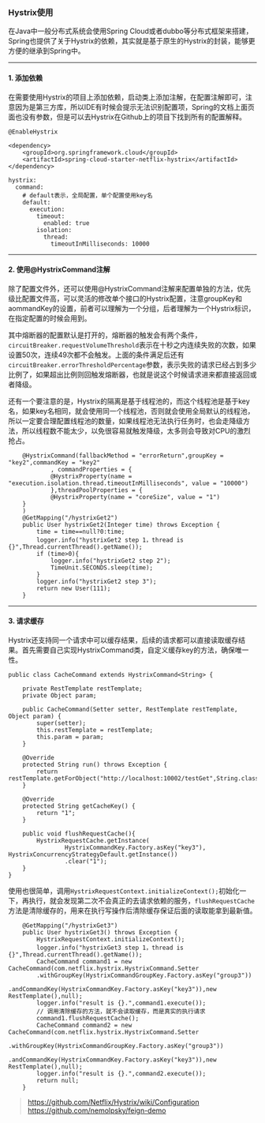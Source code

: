 ### Hystrix使用

在Java中一般分布式系统会使用Spring Cloud或者dubbo等分布式框架来搭建，Spring也提供了关于Hystrix的依赖，其实就是基于原生的Hystrix的封装，能够更方便的继承到Spring中。


---


#### 1. 添加依赖

在需要使用Hystrix的项目上添加依赖，启动类上添加注解，在配置注解即可，注意因为是第三方库，所以IDE有时候会提示无法识别配置项，Spring的文档上面页面也没有参数，但是可以去Hystrix在Github上的项目下找到所有的配置解释。

```
@EnableHystrix 
```

```
<dependency>
    <groupId>org.springframework.cloud</groupId>
    <artifactId>spring-cloud-starter-netflix-hystrix</artifactId>
</dependency>
```

```
hystrix:
  command:
    # default表示，全局配置，单个配置使用key名
    default:
      execution:
        timeout:
          enabled: true
        isolation:
          thread:
            timeoutInMilliseconds: 10000
```

---

#### 2. 使用@HystrixCommand注解
除了配置文件外，还可以使用@HystrixCommand注解来配置单独的方法，优先级比配置文件高，可以灵活的修改单个接口的Hystrix配置，注意groupKey和aommandKey的设置，前者可以理解为一个分组，后者理解为一个Hystrix标识，在指定配置的时候会用到。

其中熔断器的配置默认是打开的，熔断器的触发会有两个条件，```circuitBreaker.requestVolumeThreshold```表示在十秒之内连续失败的次数，如果设置50次，连续49次都不会触发。上面的条件满足后还有```circuitBreaker.errorThresholdPercentage```参数，表示失败的请求已经占到多少比例了，如果超出比例则回触发熔断器，也就是说这个时候请求进来都直接返回或者降级。

还有一个要注意的是，Hystrix的隔离是基于线程池的，而这个线程池是基于key名，如果key名相同，就会使用同一个线程池，否则就会使用全局默认的线程池，所以一定要合理配置线程池的数量，如果线程池无法执行任务时，也会走降级方法，所以线程数不能太少，以免很容易就触发降级，太多则会导致对CPU的激烈抢占。

```
    @HystrixCommand(fallbackMethod = "errorReturn",groupKey = "key2",commandKey = "key2"
            , commandProperties = {
            @HystrixProperty(name = "execution.isolation.thread.timeoutInMilliseconds", value = "10000")
            },threadPoolProperties = {
            @HystrixProperty(name = "coreSize", value = "1")
    }
    )
    @GetMapping("/hystrixGet2")
    public User hystrixGet2(Integer time) throws Exception {
        time = time==null?0:time;
        logger.info("hystrixGet2 step 1，thread is {}",Thread.currentThread().getName());
        if (time>0){
            logger.info("hystrixGet2 step 2");
            TimeUnit.SECONDS.sleep(time);
        }
        logger.info("hystrixGet2 step 3");
        return new User(111);
    }
```

---

#### 3. 请求缓存

Hystrix还支持同一个请求中可以缓存结果，后续的请求都可以直接读取缓存结果。首先需要自己实现HystrixCommand类，自定义缓存key的方法，确保唯一性。

```
public class CacheCommand extends HystrixCommand<String> {

    private RestTemplate restTemplate;
    private Object param;

    public CacheCommand(Setter setter, RestTemplate restTemplate, Object param) {
        super(setter);
        this.restTemplate = restTemplate;
        this.param = param;
    }

    @Override
    protected String run() throws Exception {
        return restTemplate.getForObject("http://localhost:10002/testGet",String.class);
    }

    @Override
    protected String getCacheKey() {
        return "1";
    }

    public void flushRequestCache(){
        HystrixRequestCache.getInstance(
                HystrixCommandKey.Factory.asKey("key3"), HystrixConcurrencyStrategyDefault.getInstance())
                .clear("1");
    }
}
```

使用也很简单，调用```HystrixRequestContext.initializeContext();```初始化一下，再执行，就会发现第二次不会真正的去请求依赖的服务，```flushRequestCache```方法是清除缓存的，用来在执行写操作后清除缓存保证后面的读取能拿到最新值。

```
    @GetMapping("/hystrixGet3")
    public User hystrixGet3() throws Exception {
        HystrixRequestContext.initializeContext();
        logger.info("hystrixGet3 step 1，thread is {}",Thread.currentThread().getName());
        CacheCommand command1 = new CacheCommand(com.netflix.hystrix.HystrixCommand.Setter
        .withGroupKey(HystrixCommandGroupKey.Factory.asKey("group3"))
                .andCommandKey(HystrixCommandKey.Factory.asKey("key3")),new RestTemplate(),null);
        logger.info("result is {}.",command1.execute());
        // 调用清除缓存的方法，就不会读取缓存，而是真实的执行请求
        command1.flushRequestCache();
        CacheCommand command2 = new CacheCommand(com.netflix.hystrix.HystrixCommand.Setter
                .withGroupKey(HystrixCommandGroupKey.Factory.asKey("group3"))
                .andCommandKey(HystrixCommandKey.Factory.asKey("key3")),new RestTemplate(),null);
        logger.info("result is {}.",command2.execute());
        return null;
    }
```

> https://github.com/Netflix/Hystrix/wiki/Configuration
> https://github.com/nemolpsky/feign-demo